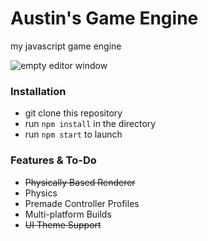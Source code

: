# Austin's Game Engine
my javascript game engine

![empty editor window](https://user-images.githubusercontent.com/66288732/224537882-00a248b2-4387-46b4-92c6-4019cc78ee49.png)

### Installation
- git clone this repository
- run `npm install` in the directory
- run `npm start` to launch

### Features & To-Do
- ~~Physically Based Renderer~~
- Physics
- Premade Controller Profiles
- Multi-platform Builds
- ~~UI Theme Support~~

